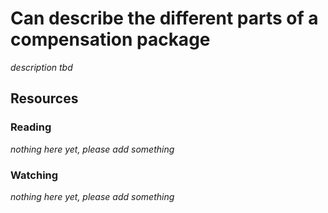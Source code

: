 # Can describe the different parts of a compensation package

_description tbd_

## Resources

### Reading

_nothing here yet, please add something_

### Watching

_nothing here yet, please add something_
